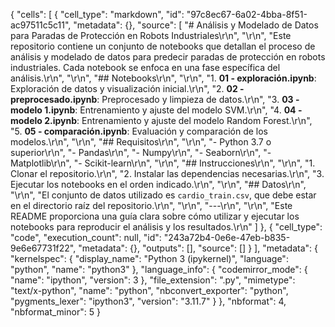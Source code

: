 {
 "cells": [
  {
   "cell_type": "markdown",
   "id": "97c8ec67-6a02-4bba-8f51-ac97511c5c11",
   "metadata": {},
   "source": [
    "# Análisis y Modelado de Datos para Paradas de Protección en Robots Industriales\r\n",
    "\r\n",
    "Este repositorio contiene un conjunto de notebooks que detallan el proceso de análisis y modelado de datos para predecir paradas de protección en robots industriales. Cada notebook se enfoca en una fase específica del análisis.\r\n",
    "\r\n",
    "## Notebooks\r\n",
    "\r\n",
    "1. **01 - exploración.ipynb**: Exploración de datos y visualización inicial.\r\n",
    "2. **02 - preprocesado.ipynb**: Preprocesado y limpieza de datos.\r\n",
    "3. **03 - modelo 1.ipynb**: Entrenamiento y ajuste del modelo SVM.\r\n",
    "4. **04 - modelo 2.ipynb**: Entrenamiento y ajuste del modelo Random Forest.\r\n",
    "5. **05 - comparación.ipynb**: Evaluación y comparación de los modelos.\r\n",
    "\r\n",
    "## Requisitos\r\n",
    "\r\n",
    "- Python 3.7 o superior\r\n",
    "- Pandas\r\n",
    "- Numpy\r\n",
    "- Seaborn\r\n",
    "- Matplotlib\r\n",
    "- Scikit-learn\r\n",
    "\r\n",
    "## Instrucciones\r\n",
    "\r\n",
    "1. Clonar el repositorio.\r\n",
    "2. Instalar las dependencias necesarias.\r\n",
    "3. Ejecutar los notebooks en el orden indicado.\r\n",
    "\r\n",
    "## Datos\r\n",
    "\r\n",
    "El conjunto de datos utilizado es `cardio_train.csv`, que debe estar en el directorio raíz del repositorio.\r\n",
    "\r\n",
    "---\r\n",
    "\r\n",
    "Este README proporciona una guía clara sobre cómo utilizar y ejecutar los notebooks para reproducir el análisis y los resultados.\r\n"
   ]
  },
  {
   "cell_type": "code",
   "execution_count": null,
   "id": "243a72b4-0e6e-47eb-b835-9e6e67731f22",
   "metadata": {},
   "outputs": [],
   "source": []
  }
 ],
 "metadata": {
  "kernelspec": {
   "display_name": "Python 3 (ipykernel)",
   "language": "python",
   "name": "python3"
  },
  "language_info": {
   "codemirror_mode": {
    "name": "ipython",
    "version": 3
   },
   "file_extension": ".py",
   "mimetype": "text/x-python",
   "name": "python",
   "nbconvert_exporter": "python",
   "pygments_lexer": "ipython3",
   "version": "3.11.7"
  }
 },
 "nbformat": 4,
 "nbformat_minor": 5
}
